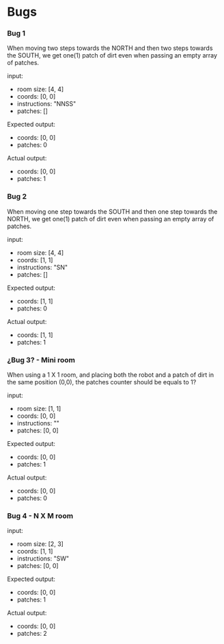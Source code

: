 # Bugs

### Bug 1

When moving two steps towards the NORTH and then two steps towards the SOUTH, we get one(1) patch of dirt even when passing an empty array of patches. 

input:
- room size: [4, 4]
- coords: [0, 0]
- instructions: "NNSS"
- patches: []

Expected output:
  - coords: [0, 0]
  - patches: 0

Actual output:
  - coords: [0, 0]
  - patches: 1

### Bug 2

When moving one step towards the SOUTH and then one step towards the NORTH, we get one(1) patch of dirt even when passing an empty array of patches. 

input:
- room size: [4, 4]
- coords: [1, 1]
- instructions: "SN"
- patches: []

Expected output:
  - coords: [1, 1]
  - patches: 0

Actual output:
  - coords: [1, 1]
  - patches: 1

### ¿Bug 3? - Mini room
When using a 1 X 1 room, and placing both the robot and a patch of dirt in the same position (0,0), the patches counter should be equals to 1?

input:
- room size: [1, 1]
- coords: [0, 0]
- instructions: ""
- patches: [0, 0]

Expected output:
  - coords: [0, 0]
  - patches: 1

Actual output:
  - coords: [0, 0]
  - patches: 0


### Bug 4 - N X M room

input:
- room size: [2, 3]
- coords: [1, 1]
- instructions: "SW"
- patches: [0, 0]

Expected output:
  - coords: [0, 0]
  - patches: 1

Actual output:
  - coords: [0, 0]
  - patches: 2
